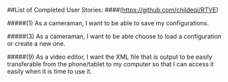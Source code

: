 ##List of Completed User Stories:
####(https://github.com/childeqi/RTVE)

#####(1)
As a cameraman, I want to be able to save my configurations. 

#####(3)
As a cameraman, I want to be able choose to load a configuration or create a new one. 

#####(9)
As a video editor, I want the XML file that is output to be easily transferable from the phone/tablet to my computer so that I can access it easily when it is time to use it. 
